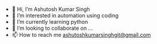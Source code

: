 - 👋 Hi, I’m Ashutosh Kumar Singh
- 👀 I’m interested in automation using coding
- 🌱 I’m currently learning python
- 💞️ I’m looking to collaborate on ...
- 📫 How to reach me ashutoshkumarsinghgit@gmail.com

<!---
Ashutoshkumarsinghgit/Ashutoshkumarsinghgit is a ✨ special ✨ repository because its `README.md` (this file) appears on your GitHub profile.
You can click the Preview link to take a look at your changes.
--->
